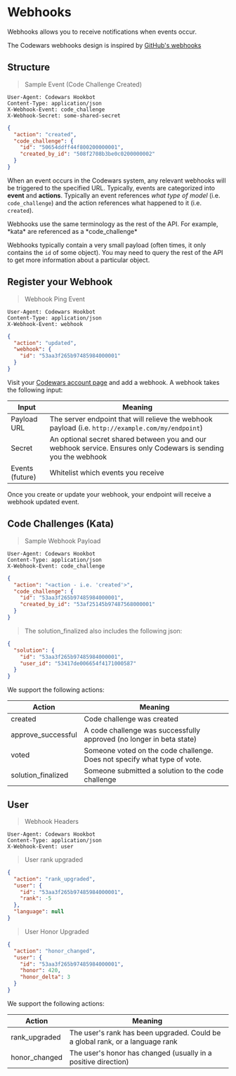# Webhooks
Webhooks allows you to receive notifications when events occur. 

The Codewars webhooks design is inspired by [GitHub's webhooks](https://developer.github.com/webhooks/)

## Structure
> Sample Event (Code Challenge Created)

```
User-Agent: Codewars Hookbot
Content-Type: application/json
X-Webhook-Event: code_challenge
X-Webhook-Secret: some-shared-secret
```

```json
{
  "action": "created",
  "code_challenge": {
    "id": "50654ddff44f800200000001",
    "created_by_id": "508f2708b3be0c0200000002"
  }
}
```


When an event occurs in the Codewars system, any relevant webhooks will be triggered to the specified URL. Typically,
events are categorized into **event** and **actions**. Typically an event references *what type of model* 
(i.e. `code_challenge`) and the action references what happened to it (i.e. `created`).


<aside class="notice">
Webhooks use the same terminology as the rest of the API. For example, *kata* are referenced as a *code_challenge*
</aside>

Webhooks typically contain a very small payload (often times, it only contains the `id` of some object). You may need
to query the rest of the API to get more information about a particular object.

## Register your Webhook

> Webhook Ping Event

```
User-Agent: Codewars Hookbot
Content-Type: application/json
X-Webhook-Event: webhook
```
```json
{
  "action": "updated",
  "webhook": {
    "id": "53aa3f265b97485984000001"
  }
}
```


Visit your [Codewars account page](https://www.codewars.com/users/edit) and add a webhook. A webhook takes the
following input:

Input | Meaning
----- | -------
Payload URL | The server endpoint that will relieve the webhook payload (i.e. `http://example.com/my/endpoint`)
Secret | An optional secret shared between you and our webhook service. Ensures only Codewars is sending you the webhook
Events (future) | Whitelist which events you receive

Once you create or update your webhook, your endpoint will receive a webhook updated event.

## Code Challenges (Kata)

> Sample Webhook Payload

```
User-Agent: Codewars Hookbot
Content-Type: application/json
X-Webhook-Event: code_challenge
```

```json
{
  "action": "<action - i.e. 'created'>",
  "code_challenge": {
    "id": "53aa3f265b97485984000001",
    "created_by_id": "53af25145b97487568000001"
  }
}
```
> The solution_finalized also includes the following json:

```json
{
  "solution": {
    "id": "53aa3f265b97485984000001",
    "user_id": "53417de006654f4171000587"
  }
}
```



We support the following actions:

Action | Meaning
------ | -------
created | Code challenge was created
approve_successful | A code challenge was successfully approved (no longer in beta state)
voted | Someone voted on the code challenge. Does not specify what type of vote.
solution_finalized | Someone submitted a solution to the code challenge


## User


> Webhook Headers

```
User-Agent: Codewars Hookbot
Content-Type: application/json
X-Webhook-Event: user
```

> User rank upgraded

```json
{
  "action": "rank_upgraded",
  "user": {
    "id": "53aa3f265b97485984000001",
    "rank": -5
  },
  "language": null
}
```

> User Honor Upgraded

```json
{
  "action": "honor_changed",
  "user": {
    "id": "53aa3f265b97485984000001",
    "honor": 420,
    "honor_delta": 3
  }
}
```


We support the following actions:

Action | Meaning
------ | -------
rank_upgraded | The user's rank has been upgraded. Could be a global rank, or a language rank
honor_changed | The user's honor has changed (usually in a positive direction)
